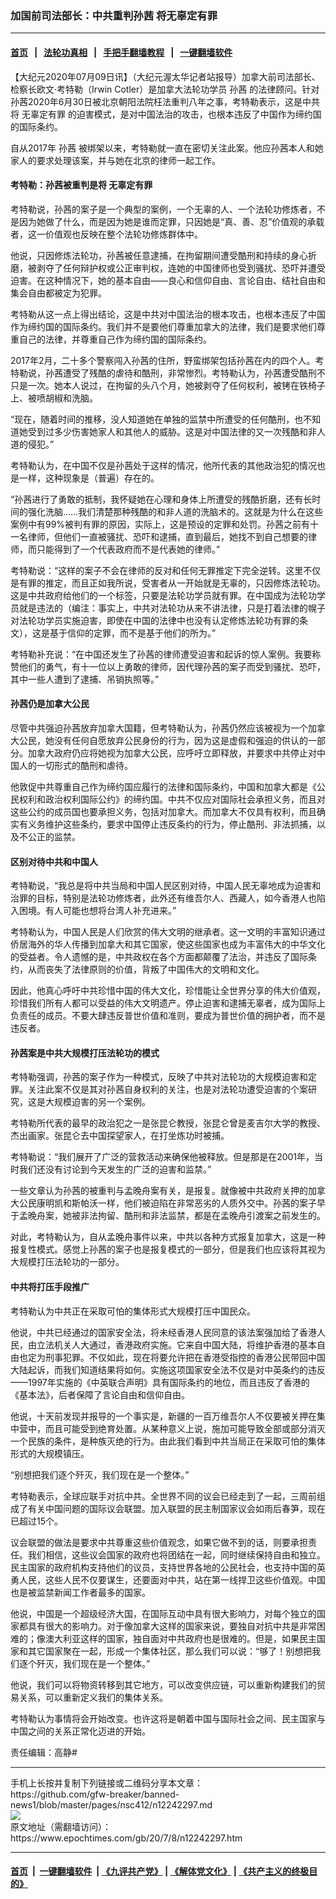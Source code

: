 ### 加国前司法部长：中共重判孙茜 将无辜定有罪
------------------------

#### [首页](https://github.com/gfw-breaker/banned-news1/blob/master/README.md) &nbsp;&nbsp;|&nbsp;&nbsp; [法轮功真相](https://github.com/begood0513/basic/blob/master/README.md)  &nbsp;&nbsp;|&nbsp;&nbsp; [手把手翻墙教程](https://github.com/gfw-breaker/guides/wiki)  &nbsp;&nbsp;|&nbsp;&nbsp; [一键翻墙软件](https://github.com/gfw-breaker/nogfw/blob/master/README.md)  



<div><p>
 【大纪元2020年07月09日讯】（大纪元渥太华记者站报导）加拿大前司法部长、检察长欧文·考特勒（Irwin Cotler）是加拿大法轮功学员
 <ok href="https://www.epochtimes.com/gb/tag/%E5%AD%99%E8%8C%9C.html">
  孙茜
 </ok>
 的法律顾问。针对孙茜2020年6月30日被北京朝阳法院枉法重判八年之事，考特勒表示，这是中共将
 <ok href="https://www.epochtimes.com/gb/tag/%E6%97%A0%E8%BE%9C%E5%AE%9A%E6%9C%89%E7%BD%AA.html">
  无辜定有罪
 </ok>
 的迫害模式，是对中国法治的攻击，也根本违反了中国作为缔约国的国际条约。
</p>
<p>
 自从2017年
 <ok href="https://www.epochtimes.com/gb/tag/%E5%AD%99%E8%8C%9C.html">
  孙茜
 </ok>
 被绑架以来，考特勒就一直在密切关注此案。他应孙茜本人和她家人的要求处理该案，并与她在北京的律师一起工作。
</p>
<h4>
 考特勒：孙茜被重判是将
 <ok href="https://www.epochtimes.com/gb/tag/%E6%97%A0%E8%BE%9C%E5%AE%9A%E6%9C%89%E7%BD%AA.html">
  无辜定有罪
 </ok>
</h4>
<p>
 考特勒说，孙茜的案子是一个典型的案例，一个无辜的人、一个法轮功修炼者，不是因为她做了什么，而是因为她是谁而定罪，只因她是“真、善、忍”价值观的承载者，这一价值观也反映在整个法轮功修炼群体中。
</p>
<p>
 他说，只因修炼法轮功，孙茜被任意逮捕，在拘留期间遭受酷刑和持续的身心折磨，被剥夺了任何辩护权或公正审判权，连她的中国律师也受到骚扰、恐吓并遭受迫害。在这种情况下，她的基本自由——良心和信仰自由、言论自由、结社自由和集会自由都被定为犯罪。
</p>
<p>
 考特勒从这一点上得出结论，这是中共对中国法治的根本攻击，也根本违反了中国作为缔约国的国际条约。我们并不是要他们尊重加拿大的法律，我们是要求他们尊重自己的法律，并尊重自己作为缔约国的国际条约。
</p>
<p>
 2017年2月，二十多个警察闯入孙茜的住所，野蛮绑架包括孙茜在内的四个人。考特勒说，孙茜遭受了残酷的虐待和酷刑，非常惨烈。考特勒认为，孙茜遭受酷刑不只是一次。她本人说过，在拘留的头八个月，她被剥夺了任何权利，被铐在铁椅子上、被喷胡椒和洗脑。
</p>
<p>
 “现在，随着时间的推移，没人知道她在单独的监禁中所遭受的任何酷刑，也不知道她受到过多少伤害她家人和其他人的威胁。这是对中国法律的又一次残酷和非人道的侵犯。”
</p>
<p>
 考特勒认为，在中国不仅是孙茜处于这样的情况，他所代表的其他政治犯的情况也是一样，这种现象是（普遍）存在的。
</p>
<p>
 “孙茜进行了勇敢的抵制，我怀疑她在心理和身体上所遭受的残酷折磨，还有长时间的强化洗脑……我们清楚那种残酷的和非人道的洗脑术的。这就是为什么在这些案例中有99%被判有罪的原因，实际上，这是预设的定罪和处罚。孙茜之前有十一名律师，但他们一直被骚扰、恐吓和逮捕，直到最后，她找不到自己想要的律师，而只能得到了一个代表政府而不是代表她的律师。”
</p>
<p>
 考特勒说：“这样的案子不会在律师的反对和任何无罪推定下完全逆转。这里不仅是有罪的推定，而且正如我所说，受害者从一开始就是无辜的，只因修炼法轮功。这是中共政府给他们的一个标签，只要是法轮功学员就有罪。在中国成为法轮功学员就是违法的（编注：事实上，中共对法轮功从来不讲法律，只是打着法律的幌子对法轮功学员实施迫害，即使在中国的法律中也没有认定修炼法轮功有罪的条文），这是基于信仰的定罪，而不是基于他们的所为。”
</p>
<p>
 考特勒补充说：“在中国还发生了孙茜的律师遭受迫害和起诉的惊人案例。我要称赞他们的勇气，有十一位以上勇敢的律师，因代理孙茜的案子而受到骚扰、恐吓，其中一些人遭到了逮捕、吊销执照等。”
</p>
<h4>
 孙茜仍是加拿大公民
</h4>
<p>
 尽管中共强迫孙茜放弃加拿大国籍，但考特勒认为，孙茜仍然应该被视为一个加拿大公民，她没有任何自愿放弃公民身份的行为，因为这是虚假和强迫的供认的一部分。加拿大政府仍应将她视为加拿大公民，应呼吁立即释放，并要求中共停止对中国人的一切形式的酷刑和虐待。
</p>
<p>
 他敦促中共尊重自己作为缔约国应履行的法律和国际条约，中国和加拿大都是《公民权利和政治权利国际公约》的缔约国。中共不仅应对国际社会承担义务，而且对这些公约的成员国也要承担义务，包括对加拿大。而加拿大不仅具有权利，而且确实有义务维护这些条约，要求中国停止违反条约的行为，停止酷刑、非法抓捕，以及不公正的监禁。
</p>
<h4>
 区别对待中共和中国人
</h4>
<p>
 考特勒说，“我总是将中共当局和中国人民区别对待，中国人民无辜地成为迫害和治罪的目标，特别是法轮功修炼者，此外还有维吾尔人、西藏人，如今香港人也陷入困境。有人可能也想将台湾人补充进来。”
</p>
<p>
 考特勒认为，中国人民是人们欣赏的伟大文明的继承者。这一文明的丰富知识通过侨居海外的华人传播到加拿大和其它国家，使这些国家也成为丰富伟大的中华文化的受益者。令人遗憾的是，中共政权在各个方面都颠覆了法治，并违反了国际条约，从而丧失了法律原则的价值，背叛了中国伟大的文明和文化。
</p>
<p>
 因此，他真心呼吁中共珍惜中国的伟大文化，珍惜能让全世界分享的伟大价值观，珍惜我们所有人都可以受益的伟大文明遗产。停止迫害和逮捕无辜者，成为国际上负责任的成员。不要大肆违反普世价值和准则，要成为普世价值的拥护者，而不是违反者。
</p>
<h4>
 孙茜案是中共大规模打压法轮功的模式
</h4>
<p>
 考特勒强调，孙茜的案子作为一种模式，反映了中共对法轮功的大规模迫害和定罪。关注此案不仅是其对孙茜自身权利的关注，也是对法轮功遭受迫害的个案研究，这是大规模迫害的另一个案例。
</p>
<p>
 考特勒所代表的最早的政治犯之一是张昆仑教授，张昆仑曾是麦吉尔大学的教授、杰出画家。张昆仑去中国探望家人，在打坐炼功时被捕。
</p>
<p>
 考特勒说：“我们展开了广泛的营救活动来确保他被释放。但是那是在2001年，当时我们还没有讨论到今天发生的广泛的迫害和监禁。”
</p>
<p>
 一些文章认为孙茜的被重判与孟晚舟案有关，是报复。就像被中共政府关押的加拿大公民康明凯和斯帕沃一样，他们被迫陷在非常恶劣的人质外交中。孙茜的案子早于孟晚舟案，她被非法拘留、酷刑和非法监禁，都是在孟晚舟引渡案之前发生的。
</p>
<p>
 对此，考特勒认为，自从孟晚舟事件以来，中共以各种方式报复加拿大，这是一种报复性模式。感觉上孙茜的案子也是报复模式的一部分，但是我们也应该将其视为大规模打压法轮功的一部分。
</p>
<h4>
 中共将打压手段推广
</h4>
<p>
 考特勒认为中共正在采取可怕的集体形式大规模打压中国民众。
</p>
<p>
 他说，中共已经通过的国家安全法，将未经香港人民同意的该法案强加给了香港人民，由立法机关人大通过，香港政府实施。它来自中国大陆，将维护香港的基本自由也定为刑事犯罪。不仅如此，现在将要允许把在香港受指控的香港公民带回中国大陆起诉，而我们知道结果将如何。实施这项国家安全法不仅是对中英条约的违反——1997年实施的《中英联合声明》具有国际条约的地位，而且违反了香港的《基本法》，后者保障了言论自由和信仰自由。
</p>
<p>
 他说，十天前发现并报导的一个事实是，新疆的一百万维吾尔人不仅要被关押在集中营中，而且可能受到绝育处置。从某种意义上说，施加可能导致全部或部分消灭一个民族的条件，是种族灭绝的行为。由此我们看到中共当局正在采取可怕的集体形式的大规模镇压。
</p>
<p>
 “别想把我们逐个歼灭，我们现在是一个整体。”
</p>
<p>
 考特勒表示，全球应联手对抗中共。全世界不同的议会已经走到了一起，三周前组成了有关中国问题的国际议会联盟。加入联盟的民主制国家议会如雨后春笋，现在已超过15个。
</p>
<p>
 议会联盟的做法是要求中共尊重这些价值观念，如果它做不到的话，则要承担责任。我们相信，这些议会国家的政府也将团结在一起，同时继续保持自由和独立。民主国家的政府机构支持他们的议员，支持世界各地的公民社会，也支持中国的英勇人民，这些人民不仅要谋生，还要面对中共，站在第一线捍卫这些价值观。中国也是被监禁新闻工作者最多的国家。
</p>
<p>
 他说，中国是一个超级经济大国，在国际互动中具有很大影响力，对每个独立的国家都具有很大的影响力。对于像加拿大这样的国家来说，要独自对抗中共是非常困难的；像澳大利亚这样的国家，独自面对中共政府也是很难的。但是，如果民主国家和其它国家聚在一起，形成一个集体社区，那么我们可以说：“够了！别想把我们逐个歼灭，我们现在是一个整体。”
</p>
<p>
 他说，我们可以将物资转移到其它地方，可以改变供应链，可以重新构建我们的贸易关系，可以重新定义我们的集体关系。
</p>
<p>
 考特勒认为事情将会开始改变。也许这将是朝着中国与国际社会之间、民主国家与中国之间的关系正常化迈进的开始。
</p>
<p>
 责任编辑：高静#
</p>
</div>
<hr/>
手机上长按并复制下列链接或二维码分享本文章：<br/>
https://github.com/gfw-breaker/banned-news1/blob/master/pages/nsc412/n12242297.md <br/>
<a href='https://github.com/gfw-breaker/banned-news1/blob/master/pages/nsc412/n12242297.md'><img src='https://github.com/gfw-breaker/banned-news1/blob/master/pages/nsc412/n12242297.md.png'/></a> <br/>
原文地址（需翻墙访问）：https://www.epochtimes.com/gb/20/7/8/n12242297.htm


------------------------
#### [首页](https://github.com/gfw-breaker/banned-news1/blob/master/README.md) &nbsp;|&nbsp; [一键翻墙软件](https://github.com/gfw-breaker/nogfw/blob/master/README.md) &nbsp;| [《九评共产党》](https://github.com/gfw-breaker/9ping.md/blob/master/README.md#九评之一评共产党是什么) | [《解体党文化》](https://github.com/gfw-breaker/jtdwh.md/blob/master/README.md) | [《共产主义的终极目的》](https://github.com/gfw-breaker/gczydzjmd.md/blob/master/README.md)


<img src='http://gfw-breaker.win/banned-news1/pages/nsc412/n12242297.md' width='0px' height='0px'/>